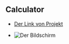 ## Calculator

* [Der Link von Projekt](https://semihbeyzade.github.io/calculator/)

* ![Der Bildschirm](images/referenceCalculator)


